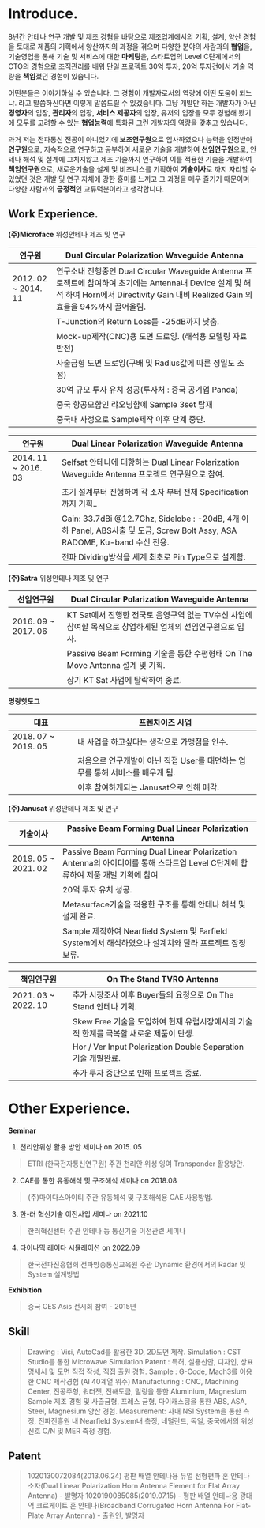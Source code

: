 # Introduce.

8년간 안테나 연구 개발 및 제조 겅혐을 바탕으로 제조업계에서의 기획, 설계, 양산 경험을 토대로 제품의 기획에서 양산까지의 과정을 겪으며 다양한 분야의 사람과의 **협업**을, 기술영업을 통해 기술 및 서비스에 대한 **마케팅**을, 스타트업의 Level C단계에서의 CTO의 경험으로 조직관리를 배워 단일 프로젝트 30억 투자, 20억 투자건에서 기술 역량을 **책임**졌던 경험이 있습니다.

어떤분들은 이야기하실 수 있습니다. 그 경험이 개발자로서의 역량에 어떤 도움이 되느냐. 라고 말씀하신다면 이렇게 말씀드릴 수 있겠습니다. 그냥 개발만 하는 개발자가 아닌 **경영자**의 입장, **관리자**의 입장, **서비스 제공자**의 입장, 유저의 입장을 모두 경험해 봤기에 모두를 고려할 수 있는 **협업능력**에 특화된 그런 개발자의 역량을 갖추고 있습니다.

과거 저는 전파통신 전공이 아니었기에 **보조연구원**으로 입사하였으나 능력을 인정받아 **연구원**으로, 지속적으로 연구하고 공부하여 새로운 기술을 개발하여 **선임연구원**으로, 안테나 해석 및 설계에 그치지않고 제조 기술까지 연구하여 이를 적용한 기술을 개발하여 **책임연구원**으로, 새로운기술을 설계 및 비즈니스를 기획하여 **기술이사**로 까지 자리할 수 있었던 것은 개발 및 연구 자체에 강한 흥미를 느끼고 그 과정을 매우 즐기기 때문이며 다양한 사람과의 **긍정적**인 교류덕분이라고 생각합니다.


## Work Experience.
**(주)Microface**
위성안테나 제조 및 연구


|연구원                |Dual Circular Polarization Waveguide Antenna      
|----------------|--------------------------------------|
| 2012. 02 ~ 2014. 11|연구소내 진행중인 Dual Circular Waveguide Antenna 프로젝트에 참여하여 초기에는 Antenna내 Device 설계 및 해석 하여 Horn에서 Directivity Gain 대비 Realized Gain 의 효율을 94%까지 끌어올림.                    |
|          |T-Junction의 Return Loss를 -25dB까지 낮춤.                       
|          |Mock-up제작(CNC)용 도면 드로잉. (해석용 모델링 자료 반전)|
|        |사출금형 도면 드로잉(구배 및 Radius값에 따른 정밀도 조정)
| |30억 규모 투자 유치 성공(투자처 : 중국 공기업 Panda)
||중국 항공모함인 랴오닝함에 Sample 3set 탑재
||중국내 사정으로 Sample제작 이후 단계 중단.


|연구원               |Dual Linear Polarization Waveguide Antenna      
|----------------|--------------------------------------|
| 2014. 11 ~ 2016. 03|Selfsat 안테나에 대항하는 Dual Linear Polarization Waveguide Antenna 프로젝트 연구원으로 참여.              |
|          |초기 설계부터 진행하여 각 소자 부터 전체 Specification까지 기획..                       
|          |Gain: 33.7dBi @12.7Ghz, Sidelobe : -20dB, 4개 이하 Panel, ABS사출 및 도금, Screw Bolt Assy, ASA RADOME, Ku-band 수신 전용.|
|        |전파 Dividing방식을 세계 최초로 Pin Type으로 설계함.

**(주)Satra**
위성안테나 제조 및 연구


|선임연구원                |Dual Circular Polarization Waveguide Antenna      
|----------------|--------------------------------------|
| 2016. 09 ~ 2017. 06|KT Sat에서 진행한 전국토 음영구역 없는 TV수신 사업에 참여할 목적으로 창업하게된 업체의 선임연구원으로 입사.                    |
|          |Passive Beam Forming 기술을 통한 수평형태 On The Move Antenna 설계 및 기획.                       
|          |상기 KT Sat 사업에 탈락하여 종료.|

**명랑핫도그**



|대표                | 프렌차이즈 사업      
|----------------|--------------------------------------|
| 2018. 07 ~ 2019. 05|내 사업을 하고싶다는 생각으로 가맹점을 인수.                 |
|          |처음으로 연구개발이 아닌 직접 User를 대면하는 업무를 통해 서비스를 배우게 됨.                       
|          |이후 참여하게되는 Janusat으로 인해 매각.|

**(주)Janusat**
위성안테나 제조 및 연구


|기술이사                |Passive Beam Forming Dual Linear Polarization Antenna     
|----------------|--------------------------------------|
| 2019. 05 ~ 2021. 02|Passive Beam Forming Dual Linear Polarization Antenna의 아이디어를 통해 스타트업 Level C단계에 합류하여 제품 개발 기획에 참여                   |
|          |20억 투자 유치 성공.                     
|          |Metasurface기술을 적용한 구조를 통해 안테나 해석 및 설계 완료.|
|        |Sample 제작하여 Nearfield System 및 Farfield System에서 해석하였으나 설계치와 달라 프로젝트 잠정 보류.

|책임연구원                |On The Stand TVRO Antenna    
|----------------|--------------------------------------|
| 2021. 03 ~ 2022. 10|추가 시장조사 이후 Buyer들의 요청으로 On The Stand 안테나 기획.                |
|          |Skew Free 기술을 도입하여 현재 유럽시장에서의 기술적 한계를 극복할 새로운 제품이 탄생.                    
|          |Hor / Ver Input Polarization Double Separation 기술 개발완료.|
|        |추가 투자 중단으로 인해 프로젝트 종료.


# Other Experience.

**Seminar**
1. 천리안위성 활용 방안 세미나 on 2015. 05
> ETRI (한국전자통신연구원) 주관
 >천리안 위성 잉여 Transponder 활용방안.

2. CAE를 통한 유동해석 및 구조해석 세미나 on 2018.08
>(주)마이다스아이티 주관
>유동해석 및 구조해석용 CAE 사용방법.

3. 한-러 혁신기술 이전사업 세미나 on 2021.10
>한러혁신센터 주관
>안테나 등 통신기술 이전관련 세미나

4. 다이나믹 레이다 시뮬레이션 on 2022.09
>한국전파진흥협회 전파방송통신교육원 주관
>Dynamic 환경에서의 Radar 및 System 설계방법

**Exhibition**
> 중국 CES Asis 전시회 참여 - 2015년

## Skill

>Drawing : Visi, AutoCad를 활용한 3D, 2D도면 제작.
>Simulation : CST Studio를 통한 Microwave Simulation
>Patent : 특허, 실용신안, 디자인, 상표 명세서 및 도면 직접 작성, 직접 출원 경험.
>Sample : G-Code, Mach3를 이용한 CNC 제작경험 (Al 40계열 위주)
>Manufacturing : CNC, Machining Center, 진공주형, 워터젯, 전해도금, 밀링을 통한 Aluminium, Magnesium Sample 제조 경험 및 사출금형, 프레스 금형, 다이캐스팅을 통한 ABS, ASA, Steel, Magnesium 양산 경험.
>Measurement: 사내 NSI System을 통한 측정, 전파진흥원 내 Nearfield System내 측정, 네덜란드, 독일, 중국에서의 위성 신호 C/N 및 MER 측정 경험.
>

## Patent

>1020130072084(2013.06.24)  평판 배열 안테나용 듀얼 선형편파 혼 안테나 소자(Dual Linear Polarization Horn Antenna Element for Flat Array Antenna) - 발명자
>1020190085085(2019.07.15) - 평판 배열 안테나용 광대역 코르게이트 혼 안테나(Broadband Corrugated Horn Antenna For Flat-Plate Array Antenna) - 출원인, 발명자

